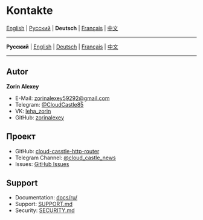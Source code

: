 # Kontakte

[English](../en/CONTACTS.md) | [Русский](../../CONTACTS.md) | **Deutsch** | [Français](../fr/CONTACTS.md) | [中文](../zh/CONTACTS.md)

---

**Русский** | [English](docs/en/CONTACTS.md) | [Deutsch](docs/de/CONTACTS.md) | [Français](docs/fr/CONTACTS.md) | [中文](docs/zh/CONTACTS.md)

---

## Autor

**Zorin Alexey**

- E-Mail: zorinalexey59292@gmail.com
- Telegram: [@CloudCastle85](https://t.me/CloudCastle85)
- VK: [leha_zorin](https://vk.com/leha_zorin)
- GitHub: [zorinalexey](https://github.com/zorinalexey)

## Проект

- GitHub: [cloud-casstle-http-router](https://github.com/zorinalexey/cloud-casstle-http-router)
- Telegram Channel: [@cloud_castle_news](https://t.me/cloud_castle_news)
- Issues: [GitHub Issues](https://github.com/zorinalexey/cloud-casstle-http-router/issues)

## Support

- Documentation: [docs/ru/](docs/ru/)
- Support: [SUPPORT.md](SUPPORT.md)
- Security: [SECURITY.md](SECURITY.md)

